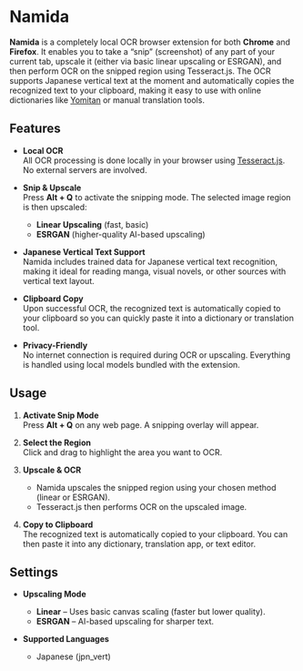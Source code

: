 # Namida

**Namida** is a completely local OCR browser extension for both **Chrome** and **Firefox**. It enables you to take a “snip” (screenshot) of any part of your current tab, upscale it (either via basic linear upscaling or ESRGAN), and then perform OCR on the snipped region using Tesseract.js. The OCR supports Japanese vertical text at the moment and automatically copies the recognized text to your clipboard, making it easy to use with online dictionaries like [Yomitan](https://github.com/yomidevs/yomitan) or manual translation tools.

## Features

- **Local OCR**  
  All OCR processing is done locally in your browser using [Tesseract.js](https://github.com/naptha/tesseract.js). No external servers are involved.

- **Snip & Upscale**  
  Press **Alt + Q** to activate the snipping mode. The selected image region is then upscaled:
  - **Linear Upscaling** (fast, basic)  
  - **ESRGAN** (higher-quality AI-based upscaling)

- **Japanese Vertical Text Support**  
  Namida includes trained data for Japanese vertical text recognition, making it ideal for reading manga, visual novels, or other sources with vertical text layout.

- **Clipboard Copy**  
  Upon successful OCR, the recognized text is automatically copied to your clipboard so you can quickly paste it into a dictionary or translation tool.

- **Privacy-Friendly**  
  No internet connection is required during OCR or upscaling. Everything is handled using local models bundled with the extension.

## Usage

1. **Activate Snip Mode**  
   Press **Alt + Q** on any web page. A snipping overlay will appear.  

2. **Select the Region**  
   Click and drag to highlight the area you want to OCR.  

3. **Upscale & OCR**  
   - Namida upscales the snipped region using your chosen method (linear or ESRGAN).  
   - Tesseract.js then performs OCR on the upscaled image.  

4. **Copy to Clipboard**  
   The recognized text is automatically copied to your clipboard. You can then paste it into any dictionary, translation app, or text editor.

## Settings

- **Upscaling Mode**  
  - **Linear** – Uses basic canvas scaling (faster but lower quality).  
  - **ESRGAN** – AI-based upscaling for sharper text.  

- **Supported Languages**  
  - Japanese (jpn_vert)  
